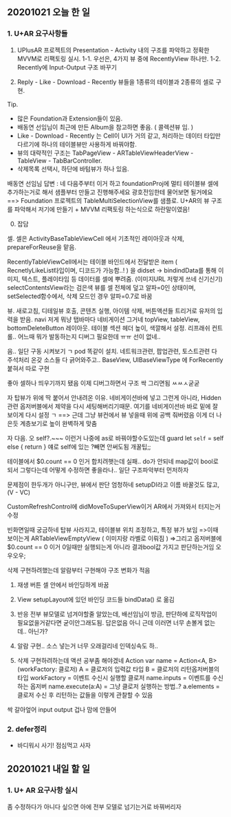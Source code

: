 ## 20201021 오늘 한 일
### 1. U+AR 요구사항들
1. UPlusAR 프로젝트의 Presentation - Activity 내의 구조를 파악하고 정확한 MVVM로 리팩토링 실시.
    1-1. 우선은, 4가지 뷰 중에 RecentlyView 하나만.
    1-2. Recently에 Input-Output 구조 바꾸기

2. Reply - Like - Download - Recently 뷰들을 1종류의 테이블과 2종류의 셀로 구현.

Tip. 
+ 많은 Foundation과 Extension들이 있음.
+ 배동연 선임님이 최근에 만든 Album을 참고하면 좋음. ( 콜렉션뷰 임. )
+ Like - Download - Recently 는 Cell이 UI가 거의 같고, 처리하는 데이터 타입만 다르기에 하나의 테이블뷰만 사용하게 바꿔야함.
+ 뷰의 대략적인 구조는 TabPageView - ARTableViewHeaderView - TableView - TabBarController.
+ 삭제목록 선택시, 하단에 바텀뷰가 하나 있음.

배동연 선임님 답변 : 
네 다음주부터 이거 하고 foundationProj에 멀티 테이블뷰 셀에 추가하는거로 해서 샘플부터 만들고 진행해주세요
광호전임한테 물어보면 될거에요
==> Foundation 프로젝트의 TableMultiSelectionView를 샘플로.
U+AR의 뷰 구조를 파악해서 저기에 만들기 + MVVM 리팩토링 하는식으로 하란말이였음!


0. 잡담

셀.
셀은 ActivityBaseTableViewCell 에서 기초적인 레이아웃과 삭제, prepareForReuse을 맡음.

RecentlyTableViewCell에서는 테이블 바인드에서 전달받은 item ( RecnetlyLikeList타입이며, 디코드가 가능함..! )
을 didset -> bindindData를 통해 이미지, 텍스트, 플레이타임 등 데이터를 셀에 뿌려줌. (이미지URL 저렇게 쓰네 신기신기)
selectContentsView라는 검은색 뷰를 셀 전체에 덮고 알파=0인 상태이며, setSelected함수에서, 삭제 모드인 경우 알파=0.7로 바꿈


뷰.
새로고침, 디테일뷰 호출, 콘텐츠 실행, 아이템 삭제, 버튼액션들 트리거로 유저의 입력을 받음.
navi 저게 뭐냥 탭바마다 네비게이션 그거네
topView, tableView, bottomDeleteButton 레이아웃.
테이블 섹션 헤더 높이, 색깔해서 설정.
리프래쉬 컨트롤.. 어느때 뭐가 발동하는지 디버그 필요한데 ㅠㅠ 선이 없네..


음.. 일단 구동 시켜보기 ㄱ 
pod 똑같이 설치.
네트워크관련, 팝업관련, 토스트관련 다 주석처리
온갖 소스들 다 긁어와주고..
BaseView, UIBaseViewType 에 ForRecently 붙혀서 따로 구현

좋아 셀하나 띄우기까지 됐음 이제 디버그하면서 구조 싹 그리면됨 ㅆㅆㅅ굳굳

자 탑뷰가 위에 딱 붙어서 안내려온 이유.
네비게이션바에 넣고 그런게 아니라, Hidden관련 옵저버블에서 제약을 다시 세팅해버리기때문.
여기를 네비게이션바 바로 밑에 잘 보이게 다시 설정 ㄱ
==> 근데 그냥 뷰컨에서 뷰 넣을때 위에 공백 줘버렸음 이게 더 나은듯
계층보기로 높이 완벽하게 맞춤

자 다음.
오 self?.~~~ 이런거 나중에 as로 바꿔야할수도있는데 
guard let `self` = self else { return } 얘로 self에 있는 ?빼면 안써도됨 개꿀팁;;

테이블에서 $0.count == 0 인거 합치려햇는데 실패..
do가 안되네 map값이 bool로 되서 그렇다는데 어떻게 수정하면 좋을라나..
일단 구조파악부터 먼저하자

문제점이 한두개가 아니구만, 뷰에서 판단 엄청하네
setupDI라고 이름 바꿀것도 많고,(V - VC)

CustomRefreshControl에 didMoveToSuperView이거 
AR에서 가져와서 터지는거 수정

빈화면일때 궁금하네
탑뷰 사라지고, 테이블뷰 위치 조정하고, 특정 뷰가 보임
=>이때 보이는게 ARTableViewEmptyView ( 이미지랑 라벨로 이뤄짐 )
=>그리고 옵저버블에 $0.count == 0 이거 0일때만 실행되는게 아니라 결과bool값 가지고 판단하는거임 오우오우;

삭제 구현하려했는데 알람부터 구현해야 구조 변화가 적음


1. 재생 버튼 셀 안에서 바인딩하게 바꿈

2. View setupLayout에 있던 바인딩 코드들 bindData() 로 옮김

3. 반응 전부 뷰모델로 넘겨야할줄 알았는데, 배선임님이 방금, 판단하에 로직작업이 필요없을거같다면 굳이안그래도됨. 답은없음
아니 근데 이러면 너무 손볼게 없는데.. 아닌가?

4. 알람 구현.. 소스 넣는거 너무 오래걸리네 인덱싱속도 하..

5. 삭제 구현하려하는데 액션 공부좀 해야겠네
Action
var name = Action<A, B>(workFactory: 클로저)
A = 클로저의 입력값 타입
B = 클로저의 리턴옵저버블의 타입
workFactory = 이벤트 수신시 실행할 클로저
name.inputs = 이벤트를 수신하는 옵저버
name.execute(a:A) = 그냥 클로저 실행하는 방법..?
a.elements = 클로저 수신 후 리턴하는 값들을 이렇게 관찰할 수 있음

싹 갈아엎어 input output 겁나 맘에 안들어

### 2. defer정리

+ 바디워시 사기! 점심먹고 사자



## 20201021 내일 할 일
### 1. U+ AR 요구사항 실시
좀 수정하다가 아니다 싶으면 아에 전부 모델로 넘기는거로 바꿔버리자 

